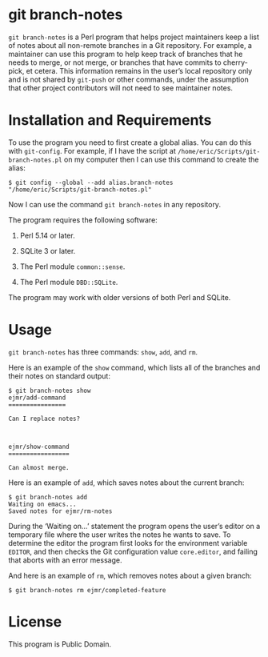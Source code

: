 git branch-notes
================

`git branch-notes` is a Perl program that helps project maintainers
keep a list of notes about all non-remote branches in a Git
repository.  For example, a maintainer can use this program to help
keep track of branches that he needs to merge, or not merge, or
branches that have commits to cherry-pick, et cetera.  This
information remains in the user’s local repository only and is not
shared by `git-push` or other commands, under the assumption that
other project contributors will not need to see maintainer notes.



Installation and Requirements
=============================

To use the program you need to first create a global alias.  You can
do this with `git-config`.  For example, if I have the script at
`/home/eric/Scripts/git-branch-notes.pl` on my computer then I can use
this command to create the alias:

    $ git config --global --add alias.branch-notes "/home/eric/Scripts/git-branch-notes.pl"

Now I can use the command `git branch-notes` in any repository.

The program requires the following software:

1. Perl 5.14 or later.

2. SQLite 3 or later.

3. The Perl module `common::sense`.

4. The Perl module `DBD::SQLite`.

The program may work with older versions of both Perl and SQLite.



Usage
=====

`git branch-notes` has three commands: `show`, `add`, and `rm`.

Here is an example of the `show` command, which lists all of the
branches and their notes on standard output:

    $ git branch-notes show
    ejmr/add-command
    ================

    Can I replace notes?



    ejmr/show-command
    =================

    Can almost merge.

Here is an example of `add`, which saves notes about the current
branch:

    $ git branch-notes add
    Waiting on emacs...
    Saved notes for ejmr/rm-notes

During the ‘Waiting on…’ statement the program opens the user’s editor
on a temporary file where the user writes the notes he wants to save.
To determine the editor the program first looks for the environment
variable `EDITOR`, and then checks the Git configuration value
`core.editor`, and failing that aborts with an error message.

And here is an example of `rm`, which removes notes about a given
branch:

    $ git branch-notes rm ejmr/completed-feature



License
=======

This program is Public Domain.
